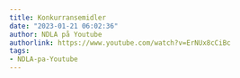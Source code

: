 ```yaml
---
title: Konkurransemidler
date: "2023-01-21 06:02:36"
author: NDLA på Youtube
authorlink: https://www.youtube.com/watch?v=ErNUx8cCiBc
tags:
- NDLA-pa-Youtube
---
```

